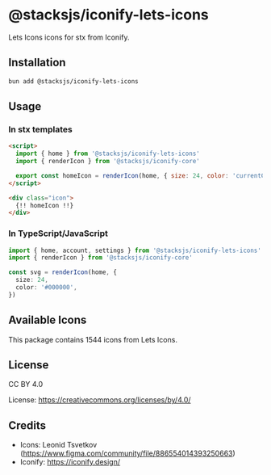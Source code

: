 # @stacksjs/iconify-lets-icons

Lets Icons icons for stx from Iconify.

## Installation

```bash
bun add @stacksjs/iconify-lets-icons
```

## Usage

### In stx templates

```html
<script>
  import { home } from '@stacksjs/iconify-lets-icons'
  import { renderIcon } from '@stacksjs/iconify-core'

  export const homeIcon = renderIcon(home, { size: 24, color: 'currentColor' })
</script>

<div class="icon">
  {!! homeIcon !!}
</div>
```

### In TypeScript/JavaScript

```typescript
import { home, account, settings } from '@stacksjs/iconify-lets-icons'
import { renderIcon } from '@stacksjs/iconify-core'

const svg = renderIcon(home, {
  size: 24,
  color: '#000000',
})
```

## Available Icons

This package contains 1544 icons from Lets Icons.

## License

CC BY 4.0

License: https://creativecommons.org/licenses/by/4.0/

## Credits

- Icons: Leonid Tsvetkov (https://www.figma.com/community/file/886554014393250663)
- Iconify: https://iconify.design/
